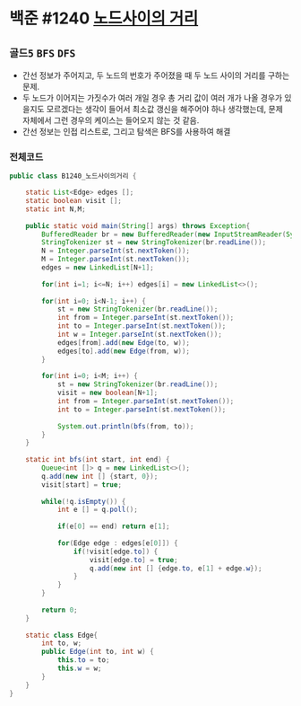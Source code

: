 # 백준 #1240 [노드사이의 거리](https://www.acmicpc.net/problem/1240)
`골드5` `BFS` `DFS`
---
- 간선 정보가 주어지고, 두 노드의 번호가 주어졌을 때 두 노드 사이의 거리를 구하는 문제.
- 두 노드가 이어지는 가짓수가 여러 개일 경우 총 거리 값이 여러 개가 나올 경우가 있을지도 모르겠다는 생각이 들어서 최소값 갱신을 해주어야 하나 생각했는데, 문제 자체에서 그런 경우의 케이스는 들어오지 않는 것 같음.
- 간선 정보는 인접 리스트로, 그리고 탐색은 BFS를 사용하여 해결

### 전체코드
```java
public class B1240_노드사이의거리 {

	static List<Edge> edges [];
	static boolean visit [];
	static int N,M;
	
	public static void main(String[] args) throws Exception{
		BufferedReader br = new BufferedReader(new InputStreamReader(System.in));
		StringTokenizer st = new StringTokenizer(br.readLine());
		N = Integer.parseInt(st.nextToken());
		M = Integer.parseInt(st.nextToken());
		edges = new LinkedList[N+1];
		
		for(int i=1; i<=N; i++) edges[i] = new LinkedList<>();
		
		for(int i=0; i<N-1; i++) {
			st = new StringTokenizer(br.readLine());
			int from = Integer.parseInt(st.nextToken());
			int to = Integer.parseInt(st.nextToken());
			int w = Integer.parseInt(st.nextToken());
			edges[from].add(new Edge(to, w));
			edges[to].add(new Edge(from, w));
		}
		
		for(int i=0; i<M; i++) {
			st = new StringTokenizer(br.readLine());
			visit = new boolean[N+1];
			int from = Integer.parseInt(st.nextToken());
			int to = Integer.parseInt(st.nextToken());
			
			System.out.println(bfs(from, to));
		}
	}
	
	static int bfs(int start, int end) {
		Queue<int []> q = new LinkedList<>();
		q.add(new int [] {start, 0});
		visit[start] = true;
		
		while(!q.isEmpty()) {
			int e [] = q.poll();
			
			if(e[0] == end) return e[1];
			
			for(Edge edge : edges[e[0]]) {
				if(!visit[edge.to]) {
					visit[edge.to] = true;
					q.add(new int [] {edge.to, e[1] + edge.w});
				}
			}
		}
		
		return 0;
	}
	
	static class Edge{
		int to, w;
		public Edge(int to, int w) {
			this.to = to;
			this.w = w;
		}
	}
}

```
